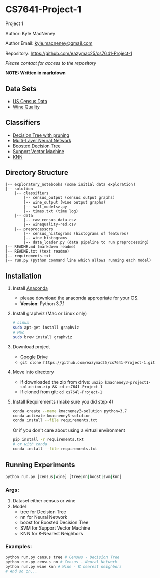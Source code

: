 # CS7641-Project-1
Project 1

Author: Kyle MacNeney

Author Email: kyle.macneney@gmail.com

Repository: https://github.com/eazymac25/cs7641-Project-1

*Please contact for access to the repository* 

**NOTE: Written in markdown**

## Data Sets

- [US Census Data](https://www.kaggle.com/uciml/adult-census-income)
- [Wine Quality](https://www.kaggle.com/uciml/red-wine-quality-cortez-et-al-2009)

## Classifiers
- [Decision Tree with pruning](https://scikit-learn.org/stable/modules/generated/sklearn.tree.DecisionTreeClassifier.html)
- [Multi-Layer Neural Network](https://scikit-learn.org/stable/modules/generated/sklearn.neural_network.MLPClassifier.html)
- [Boosted Decision Tree](https://scikit-learn.org/stable/modules/generated/sklearn.ensemble.AdaBoostClassifier.html)
- [Support Vector Machine](https://scikit-learn.org/stable/modules/generated/sklearn.svm.SVC.html)
- [KNN](https://scikit-learn.org/stable/modules/generated/sklearn.neighbors.KNeighborsClassifier.html)

## Directory Structure
```
|-- exploratory_notebooks (some initial data exploration)
|-- solution
    |-- classifiers
        |-- census_output (census output graphs)
        |-- wine_output (wine output graphs)
        |-- <all_models>.py
        |-- times.txt (time log)
    |-- data
        |-- raw_census_data.csv
        |-- winequality-red.csv
    |-- preprocessors
        |-- census_histograms (histograms of features)
        |-- wine_histograms
        |-- data_loader.py (data pipeline to run preprocessing)
|-- README.md (markdown readme)
|-- README.txt (text readme)
|-- requirements.txt
|-- run.py (python command line which allows running each model)
```

## Installation

1. Install [Anaconda](https://www.anaconda.com/)
    - please download the anaconda appropriate for your OS.
    - **Version**: Python 3.7.1

2. Install graphviz (Mac or Linux only)

    ```bash
    # Linux
    sudo apt-get install graphviz
    # Mac 
    sudo brew install graphviz
    ```

3. Download project

    - [Google Drive](https://drive.google.com/file/d/1n6YWpt0A9GJQEYdeehC8o6DHYNy9kTYz/view?usp=sharing)
    - `git clone https://github.com/eazymac25/cs7641-Project-1.git`

4. Move into directory
    - If downloaded the zip from drive: `unzip kmacneney3-project1-soluition.zip && cd cs7641-Project-1`
    - If cloned from git: `cd cs764l-Project-1`
    
5. Install Requirements (make sure you did step 4)

    ```bash
    conda create --name kmacneney3-solution python=3.7
    conda activate kmacneney3-solution
    conda install --file requirements.txt
    ```
    Or if you don't care about using a virtual environment
    ```bash
    pip install -r requirements.txt
    # or with conda
    conda install --file requirements.txt
    ```
    
## Running Experiments

```bash
python run.py [census|wine] [tree|nn|boost|svm|knn]
```
### Args:
1. Dataset either census or wine
2. Model
    - tree for Decision Tree
    - nn for Neural Network
    - boost for Boosted Decision Tree
    - SVM for Support Vector Machine
    - KNN for K-Nearest Neighbors
    
### Examples:

```bash
python run.py census tree # Census - Decision Tree
python run.py census nn # Census - Neural Network
python run.py wine knn # Wine - K nearest neighbors
# And so on...
```